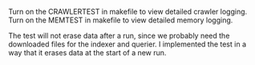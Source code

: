 Turn on the CRAWLERTEST in makefile to view detailed crawler logging.
Turn on the MEMTEST in makefile to view detailed memory logging.

The test will not erase data after a run, since we probably need the downloaded files for the indexer and querier.
I implemented the test in a way that it erases data at the start of a new run.